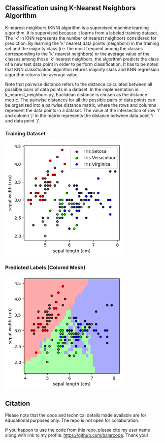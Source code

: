 ## Classification using K-Nearest Neighbors Algorithm

K-nearest neighbors (KNN) algorithm is a supervised machine learning algorithm. It is supervised because it learns from a labeled training dataset. The 'k' in KNN represents the number of nearest neighbors considered for prediction. By learning the 'k' nearest data points (neighbors) in the training set and the majority class (i.e. the most frequent among the classes corresponding to the 'k' nearest neighbors) or the average value of the classes among those 'k' nearest neighbors, the algorithm predicts the class of a new test data point in order to perform classification. It has to be noted that KNN classification algorithm returns majority class and KNN regression algorithm returns the average value.

Note that pairwise distance refers to the distance calculated between all possible pairs of data points in a dataset. In the implementation in k_nearest_neighbors.py, Euclidean distance is chosen as the distance metric. The pairwise distances for all the possible pairs of data points can be organized into a pairwise distance matrix, where the rows and columns represent the data points in a dataset. The value at the intersection of row 'i' and column 'j' in the matrix represents the distance between data point 'i' and data point 'j'.


### Training Dataset

![Training Dataset](input.png)

### Predicted Labels (Colored Mesh)

![Predicted Labels](knn_classification_output.png)

## Citation

Please note that the code and technical details made available are for educational purposes only. The repo is not open for collaboration.

If you happen to use the code from this repo, please cite my user name along with link to my profile: https://github.com/balarcode. Thank you!
